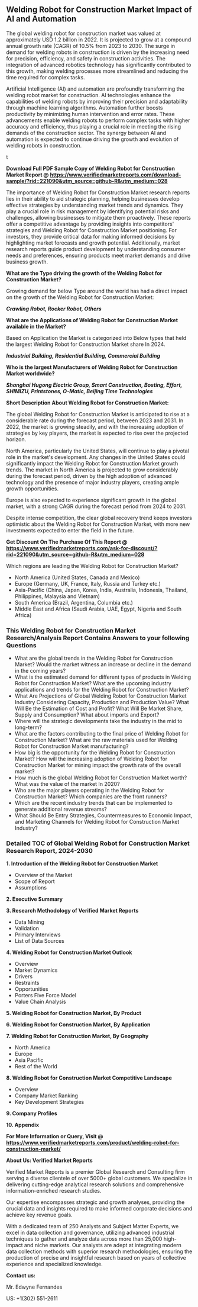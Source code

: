 <h2>Welding Robot for Construction Market Impact of AI and Automation</h2><p>The global welding robot for construction market was valued at approximately USD 1.2 billion in 2022. It is projected to grow at a compound annual growth rate (CAGR) of 10.5% from 2023 to 2030. The surge in demand for welding robots in construction is driven by the increasing need for precision, efficiency, and safety in construction activities. The integration of advanced robotics technology has significantly contributed to this growth, making welding processes more streamlined and reducing the time required for complex tasks.</p><p>Artificial Intelligence (AI) and automation are profoundly transforming the welding robot market for construction. AI technologies enhance the capabilities of welding robots by improving their precision and adaptability through machine learning algorithms. Automation further boosts productivity by minimizing human intervention and error rates. These advancements enable welding robots to perform complex tasks with higher accuracy and efficiency, thus playing a crucial role in meeting the rising demands of the construction sector. The synergy between AI and automation is expected to continue driving the growth and evolution of welding robots in construction.</p>t</p><p id="" class=""><strong>Download Full PDF Sample Copy of Welding Robot for Construction Market Report @ <a href="https://www.verifiedmarketreports.com/download-sample/?rid=221090&utm_source=github-R&utm_medium=028" target="_blank">https://www.verifiedmarketreports.com/download-sample/?rid=221090&utm_source=github-R&utm_medium=028</a></strong></p><p>The importance of&nbsp;Welding Robot for Construction Market research reports lies in their ability to aid strategic planning, helping businesses develop effective strategies by understanding market trends and dynamics. They play a crucial role in risk management by identifying potential risks and challenges, allowing businesses to mitigate them proactively. These reports offer a competitive advantage by providing insights into competitors' strategies and Welding Robot for Construction Market positioning. For investors, they provide critical data for making informed decisions by highlighting market forecasts and growth potential. Additionally, market research reports guide product development by understanding consumer needs and preferences, ensuring products meet market demands and drive business growth.</p><p><strong>What are the&nbsp;Type driving the growth of the Welding Robot for Construction Market?</strong></p><p id="" class="">Growing demand for below Type around the world has had a direct impact on the growth of the Welding Robot for Construction Market:</p><em><strong>Crawling Robot, Rocker Robot, Others</strong></em></p><strong>What are the&nbsp;Applications&nbsp;of Welding Robot for Construction Market available in the Market?</strong></p><p id="" class="">Based on Application the Market is categorized into Below types that held the largest Welding Robot for Construction Market share In 2024.</p><em><strong>Industrial Building, Residential Building, Commercial Building</strong></em></p><strong>Who is the largest Manufacturers of Welding Robot for Construction Market worldwide?</strong></p><p><em><strong>Shanghai Hugong Electric Group, Smart Construction, Bosting, Effort, SHIMIZU, Printstones, O-Matic, Beijing Time Technologies</strong></em></p><p id="" class=""><strong>Short Description About Welding Robot for Construction Market:</strong></p><p>The global Welding Robot for Construction Market is anticipated to rise at a considerable rate during the forecast period, between 2023 and 2031. In 2022, the market is growing steadily, and with the increasing adoption of strategies by key players, the market is expected to rise over the projected horizon.</p><p>North America, particularly the United States, will continue to play a pivotal role in the market's development. Any changes in the United States could significantly impact the Welding Robot for Construction Market growth trends. The market in North America is projected to grow considerably during the forecast period, driven by the high adoption of advanced technology and the presence of major industry players, creating ample growth opportunities.</p><p>Europe is also expected to experience significant growth in the global market, with a strong CAGR during the forecast period from 2024 to 2031.</p><p>Despite intense competition, the clear global recovery trend keeps investors optimistic about the Welding Robot for Construction Market, with more new investments expected to enter the field in the future.</p><p id="" class=""><strong>Get Discount On The Purchase Of This Report @ <a href="https://www.verifiedmarketreports.com/ask-for-discount/?rid=221090&utm_source=github-R&utm_medium=028" target="_blank">https://www.verifiedmarketreports.com/ask-for-discount/?rid=221090&utm_source=github-R&utm_medium=028</a></strong></p>Which regions are leading the Welding Robot for Construction Market?</p><ul><li>North America (United States, Canada and Mexico)</li><li>Europe (Germany, UK, France, Italy, Russia and Turkey etc.)</li><li>Asia-Pacific (China, Japan, Korea, India, Australia, Indonesia, Thailand, Philippines, Malaysia and Vietnam)</li><li>South America (Brazil, Argentina, Columbia etc.)</li><li>Middle East and Africa (Saudi Arabia, UAE, Egypt, Nigeria and South Africa)</li></ul><h3 id="" class="">This Welding Robot for Construction Market Research/Analysis Report Contains Answers to your following Questions</h3><ul><li>What are the global trends in the Welding Robot for Construction Market? Would the market witness an increase or decline in the demand in the coming years?</li><li>What is the estimated demand for different types of products in Welding Robot for Construction Market? What are the upcoming industry applications and trends for the Welding Robot for Construction Market?</li><li>What Are Projections of Global Welding Robot for Construction Market Industry Considering Capacity, Production and Production Value? What Will Be the Estimation of Cost and Profit? What Will Be Market Share, Supply and Consumption? What about imports and Export?</li><li>Where will the strategic developments take the industry in the mid to long-term?</li><li>What are the factors contributing to the final price of Welding Robot for Construction Market? What are the raw materials used for Welding Robot for Construction Market manufacturing?</li><li>How big is the opportunity for the Welding Robot for Construction Market? How will the increasing adoption of Welding Robot for Construction Market for mining impact the growth rate of the overall market?</li><li>How much is the global Welding Robot for Construction Market worth? What was the value of the market In 2020?</li><li>Who are the major players operating in the Welding Robot for Construction Market? Which companies are the front runners?</li><li>Which are the recent industry trends that can be implemented to generate additional revenue streams?</li><li>What Should Be Entry Strategies, Countermeasures to Economic Impact, and Marketing Channels for Welding Robot for Construction Market Industry?</li></ul><h3 id="" class="">Detailed TOC of Global Welding Robot for Construction Market Research Report, 2024-2030</h3><p id="" class=""><strong>1. Introduction of the Welding Robot for Construction Market</strong></p><ul><li>Overview of the Market</li><li>Scope of Report</li><li>Assumptions</li></ul><p id="" class=""><strong>2. Executive Summary</strong></p><p id="" class=""><strong>3. Research Methodology of Verified Market Reports</strong></p><ul><li>Data Mining</li><li>Validation</li><li>Primary Interviews</li><li>List of Data Sources</li></ul><p id="" class=""><strong>4. Welding Robot for Construction Market Outlook</strong></p><ul><li>Overview</li><li>Market Dynamics</li><li>Drivers</li><li>Restraints</li><li>Opportunities</li><li>Porters Five Force Model</li><li>Value Chain Analysis</li></ul><p id="" class=""><strong>5. Welding Robot for Construction Market, By Product</strong></p><p id="" class=""><strong>6. Welding Robot for Construction Market, By Application</strong></p><p id="" class=""><strong>7. Welding Robot for Construction Market, By Geography</strong></p><ul><li>North America</li><li>Europe</li><li>Asia Pacific</li><li>Rest of the World</li></ul><p id="" class=""><strong>8. Welding Robot for Construction Market Competitive Landscape</strong></p><ul><li>Overview</li><li>Company Market Ranking</li><li>Key Development Strategies</li></ul><p id="" class=""><strong>9. Company Profiles</strong></p><p id="" class=""><strong>10. Appendix</strong></p><p id="" class=""><strong>For More Information or Query, Visit @ <a href="https://www.verifiedmarketreports.com/product/welding-robot-for-construction-market/" target="_blank">https://www.verifiedmarketreports.com/product/welding-robot-for-construction-market/</a></strong></p><p id="" class=""><strong>About Us: Verified Market Reports</strong></p><p id="" class="">Verified Market Reports is a premier Global Research and Consulting firm serving a diverse clientele of over 5000+ global customers. We specialize in delivering cutting-edge analytical research solutions and comprehensive information-enriched research studies.</p><p id="" class="">Our expertise encompasses strategic and growth analyses, providing the crucial data and insights required to make informed corporate decisions and achieve key revenue goals.</p><p id="" class="">With a dedicated team of 250 Analysts and Subject Matter Experts, we excel in data collection and governance, utilizing advanced industrial techniques to gather and analyze data across more than 25,000 high-impact and niche markets. Our analysts are adept at integrating modern data collection methods with superior research methodologies, ensuring the production of precise and insightful research based on years of collective experience and specialized knowledge.</p><p id="" class=""><strong>Contact us:</strong></p><p id="" class="">Mr. Edwyne Fernandes</p><p id="" class="">US: +1(302) 551-2611</p>